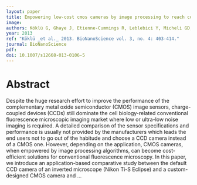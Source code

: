 ```yaml
---
layout: paper
title: Empowering low-cost cmos cameras by image processing to reach comparable results with costly ccds
image:
authors: Köklü G, Ghaye J, Etienne-Cummings R, Leblebici Y, Micheli GD, and Carrara S.
year: 2013
ref: "Köklü _et al._ 2013. BioNanoScience vol. 3, no. 4: 403-414."
journal: BioNanoScience
pdf: 
doi: 10.1007/s12668-013-0106-5
---
```


# Abstract
 Despite the huge research effort to improve the performance of the complementary metal oxide semiconductor (CMOS) image sensors, charge-coupled devices (CCDs) still dominate the cell biology-related conventional fluorescence microscopic imaging market where low or ultra-low noise imaging is required. A detailed comparison of the sensor specifications and performance is usually not provided by the manufacturers which leads the end users not to go out of the habitude and choose a CCD camera instead of a CMOS one. However, depending on the application, CMOS cameras, when empowered by image processing algorithms, can become cost-efficient solutions for conventional fluorescence microscopy. In this paper, we introduce an application-based comparative study between the default CCD camera of an inverted microscope (Nikon Ti-S Eclipse) and a custom-designed CMOS camera and …

